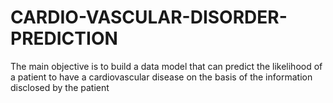 # CARDIO-VASCULAR-DISORDER-PREDICTION
The main objective is to build a data model that can predict the likelihood of a patient to have a cardiovascular disease on the basis of the information disclosed by the patient
